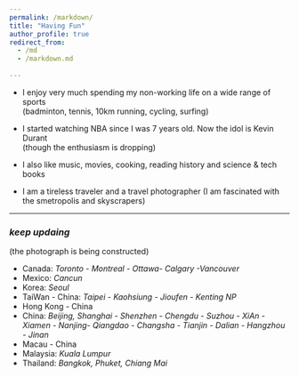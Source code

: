 ```yaml
---
permalink: /markdown/
title: "Having Fun"
author_profile: true
redirect_from: 
  - /md
  - /markdown.md
  
---
```



<!-- A few facts about me: -->
* I enjoy very much spending my non-working life on a wide range of sports<br/> (badminton, tennis, 10km running, cycling, surfing)

    <!-- + Music (e.g., Jacky Chueng, Westlife, Ed Sheeran) -->
* I started watching NBA since I was 7 years old. Now the idol is Kevin Durant <br/> (though the enthusiasm is dropping)

* I also like music, movies, cooking, reading history and science & tech books
<!-- * I was enjoyable to live with Judy (a small garfield) for several month -->
* I am a tireless traveler and a travel photographer (I am fascinated with the smetropolis and skyscrapers)

 
----


### _keep updaing_<br/> 
(the photograph is being constructed)

- Canada: _Toronto - Montreal - Ottawa- Calgary -Vancouver_
- Mexico: _Cancun_
- Korea: _Seoul_
- TaiWan - China: _Taipei - Kaohsiung - Jioufen - Kenting NP_
- Hong Kong - China
- China: _Beijing, Shanghai - Shenzhen - Chengdu - Suzhou - XiAn - Xiamen - Nanjing- Qiangdao - Changsha - Tianjin - Dalian - Hangzhou - Jinan_
- Macau - China
- Malaysia: _Kuala Lumpur_
- Thailand: _Bangkok, Phuket, Chiang Mai_

